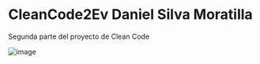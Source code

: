 # CleanCode2Ev Daniel Silva Moratilla

Segunda parte del proyecto de Clean Code

![image](https://github.com/Zerealust-Dani/CleanCode2Ev/assets/153330111/f98b3556-dd2c-4af7-bded-4883ec4f9989)
